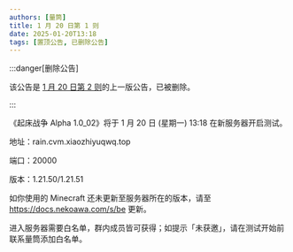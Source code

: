 ```yaml
---
authors: [量筒]
title: 1 月 20 日第 1 则
date: 2025-01-20T13:18
tags: [置顶公告, 已删除公告]
---
```


:::danger[删除公告]

该公告是 [1 月 20 日第 2 则](./012002)的上一版公告，已被删除。

:::

《起床战争 Alpha 1.0_02》将于 1 月 20 日 (星期一) 13:18 在新服务器开启测试。

地址：rain.cvm.xiaozhiyuqwq.top

端口：20000

版本：1.21.50/1.21.51

如你使用的 Minecraft 还未更新至服务器所在的版本，请至 https://docs.nekoawa.com/s/be 更新。

进入服务器需要白名单，群内成员皆可获得；如提示「未获邀」，请在测试开始前联系量筒添加白名单。
